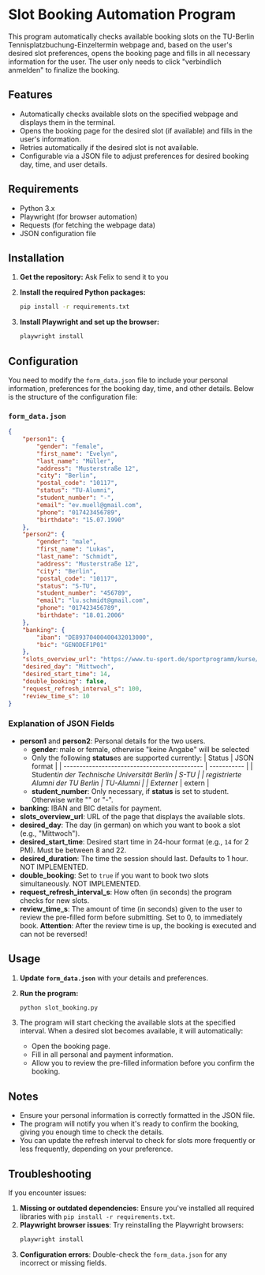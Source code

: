 # Slot Booking Automation Program

This program automatically checks available booking slots on the TU-Berlin Tennisplatzbuchung-Einzeltermin webpage and, based on the user's desired slot preferences, opens the booking page and fills in all necessary information for the user. The user only needs to click "verbindlich anmelden" to finalize the booking.

## Features

- Automatically checks available slots on the specified webpage and displays them in the terminal.
- Opens the booking page for the desired slot (if available) and fills in the user's information.
- Retries automatically if the desired slot is not available.
- Configurable via a JSON file to adjust preferences for desired booking day, time, and user details.

## Requirements

- Python 3.x
- Playwright (for browser automation)
- Requests (for fetching the webpage data)
- JSON configuration file

## Installation

1. **Get the repository:**
    Ask Felix to send it to you

2. **Install the required Python packages:**
   ```bash
   pip install -r requirements.txt
   ```

3. **Install Playwright and set up the browser:**
   ```bash
   playwright install
   ```

## Configuration

You need to modify the `form_data.json` file to include your personal information, preferences for the booking day, time, and other details. Below is the structure of the configuration file:

### `form_data.json`

```json
{
    "person1": {
        "gender": "female",
        "first_name": "Evelyn",
        "last_name": "Müller",
        "address": "Musterstraße 12",
        "city": "Berlin",
        "postal_code": "10117",
        "status": "TU-Alumni",
        "student_number": "-",
        "email": "ev.muell@gmail.com",
        "phone": "017423456789",
        "birthdate": "15.07.1990"
    },
    "person2": {
        "gender": "male",
        "first_name": "Lukas",
        "last_name": "Schmidt",
        "address": "Musterstraße 12",
        "city": "Berlin",
        "postal_code": "10117",
        "status": "S-TU",
        "student_number": "456789",
        "email": "lu.schmidt@gmail.com",
        "phone": "017423456789",
        "birthdate": "18.01.2006"
    },
    "banking": {
        "iban": "DE89370400400432013000",
        "bic": "GENODEF1P01"
    },
    "slots_overview_url": "https://www.tu-sport.de/sportprogramm/kurse/?tx_dwzeh_courses%5Baction%5D=show&tx_dwzeh_courses%5BsportsDescription%5D=768&cHash=302c5e58dded9777b08d1305c1398488",
    "desired_day": "Mittwoch",
    "desired_start_time": 14,
    "double_booking": false,
    "request_refresh_interval_s": 100,
    "review_time_s": 10
}
```

### Explanation of JSON Fields

- **person1** and **person2**: Personal details for the two users.
  - **gender**: male or female, otherwise "keine Angabe" will be selected
  - Only the following **status**es are supported currently:
    | Status                                       | JSON format |
    | -------------------------------------------- | ----------- |
    | Student*in der Technische Universität Berlin | S-TU        |
    | registrierte Alumni der TU Berlin            | TU-Alumni   |
    | Externe*r                                    | extern      |
  - **student_number**: Only necessary, if **status** is set to student. Otherwise write "" or "-".
- **banking**: IBAN and BIC details for payment.
- **slots_overview_url**: URL of the page that displays the available slots.
- **desired_day**: The day (in german) on which you want to book a slot (e.g., "Mittwoch"). 
- **desired_start_time**: Desired start time in 24-hour format (e.g., `14` for 2 PM). Must be between 8 and 22.
- **desired_duration**: The time the session should last. Defaults to 1 hour. NOT IMPLEMENTED.
- **double_booking**: Set to `true` if you want to book two slots simultaneously. NOT IMPLEMENTED.
- **request_refresh_interval_s**: How often (in seconds) the program checks for new slots.
- **review_time_s**: The amount of time (in seconds) given to the user to review the pre-filled form before submitting. Set to 0, to immediately book. **Attention**: After the review time is up, the booking is executed and can not be reversed!

## Usage

1. **Update `form_data.json`** with your details and preferences.

2. **Run the program:**
   ```bash
   python slot_booking.py
   ```

3. The program will start checking the available slots at the specified interval. When a desired slot becomes available, it will automatically:
   - Open the booking page.
   - Fill in all personal and payment information.
   - Allow you to review the pre-filled information before you confirm the booking.

## Notes

- Ensure your personal information is correctly formatted in the JSON file.
- The program will notify you when it's ready to confirm the booking, giving you enough time to check the details.
- You can update the refresh interval to check for slots more frequently or less frequently, depending on your preference.

## Troubleshooting

If you encounter issues:

1. **Missing or outdated dependencies**: Ensure you've installed all required libraries with `pip install -r requirements.txt`.
2. **Playwright browser issues**: Try reinstalling the Playwright browsers:
   ```bash
   playwright install
   ```
3. **Configuration errors**: Double-check the `form_data.json` for any incorrect or missing fields.
